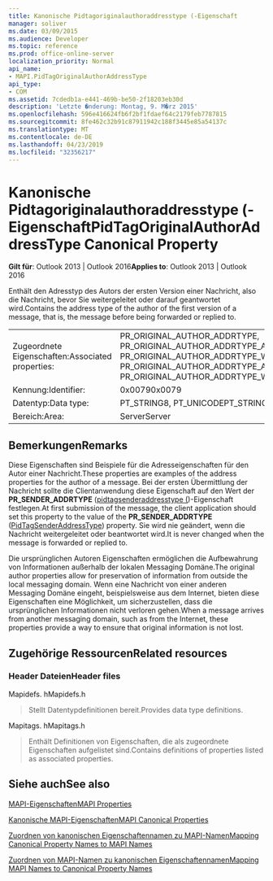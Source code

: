```yaml
---
title: Kanonische Pidtagoriginalauthoraddresstype (-Eigenschaft
manager: soliver
ms.date: 03/09/2015
ms.audience: Developer
ms.topic: reference
ms.prod: office-online-server
localization_priority: Normal
api_name:
- MAPI.PidTagOriginalAuthorAddressType
api_type:
- COM
ms.assetid: 7cdedb1a-e441-469b-be50-2f18203eb30d
description: 'Letzte �nderung: Montag, 9. M�rz 2015'
ms.openlocfilehash: 596e416624fb6f2bf1fdaef64c2179feb7787815
ms.sourcegitcommit: 8fe462c32b91c87911942c188f3445e85a54137c
ms.translationtype: MT
ms.contentlocale: de-DE
ms.lasthandoff: 04/23/2019
ms.locfileid: "32356217"
---
```

# <a name="pidtagoriginalauthoraddresstype-canonical-property"></a><span data-ttu-id="f5fb8-103">Kanonische Pidtagoriginalauthoraddresstype (-Eigenschaft</span><span class="sxs-lookup"><span data-stu-id="f5fb8-103">PidTagOriginalAuthorAddressType Canonical Property</span></span>

  
  
<span data-ttu-id="f5fb8-104">**Gilt für**: Outlook 2013 | Outlook 2016</span><span class="sxs-lookup"><span data-stu-id="f5fb8-104">**Applies to**: Outlook 2013 | Outlook 2016</span></span> 
  
<span data-ttu-id="f5fb8-105">Enthält den Adresstyp des Autors der ersten Version einer Nachricht, also die Nachricht, bevor Sie weitergeleitet oder darauf geantwortet wird.</span><span class="sxs-lookup"><span data-stu-id="f5fb8-105">Contains the address type of the author of the first version of a message, that is, the message before being forwarded or replied to.</span></span>
  
|||
|:-----|:-----|
|<span data-ttu-id="f5fb8-106">Zugeordnete Eigenschaften:</span><span class="sxs-lookup"><span data-stu-id="f5fb8-106">Associated properties:</span></span>  <br/> |<span data-ttu-id="f5fb8-107">PR_ORIGINAL_AUTHOR_ADDRTYPE, PR_ORIGINAL_AUTHOR_ADDRTYPE_A, PR_ORIGINAL_AUTHOR_ADDRTYPE_W</span><span class="sxs-lookup"><span data-stu-id="f5fb8-107">PR_ORIGINAL_AUTHOR_ADDRTYPE, PR_ORIGINAL_AUTHOR_ADDRTYPE_A, PR_ORIGINAL_AUTHOR_ADDRTYPE_W</span></span>  <br/> |
|<span data-ttu-id="f5fb8-108">Kennung:</span><span class="sxs-lookup"><span data-stu-id="f5fb8-108">Identifier:</span></span>  <br/> |<span data-ttu-id="f5fb8-109">0x0079</span><span class="sxs-lookup"><span data-stu-id="f5fb8-109">0x0079</span></span>  <br/> |
|<span data-ttu-id="f5fb8-110">Datentyp:</span><span class="sxs-lookup"><span data-stu-id="f5fb8-110">Data type:</span></span>  <br/> |<span data-ttu-id="f5fb8-111">PT_STRING8, PT_UNICODE</span><span class="sxs-lookup"><span data-stu-id="f5fb8-111">PT_STRING8, PT_UNICODE</span></span>  <br/> |
|<span data-ttu-id="f5fb8-112">Bereich:</span><span class="sxs-lookup"><span data-stu-id="f5fb8-112">Area:</span></span>  <br/> |<span data-ttu-id="f5fb8-113">Server</span><span class="sxs-lookup"><span data-stu-id="f5fb8-113">Server</span></span>  <br/> |
   
## <a name="remarks"></a><span data-ttu-id="f5fb8-114">Bemerkungen</span><span class="sxs-lookup"><span data-stu-id="f5fb8-114">Remarks</span></span>

<span data-ttu-id="f5fb8-115">Diese Eigenschaften sind Beispiele für die Adresseigenschaften für den Autor einer Nachricht.</span><span class="sxs-lookup"><span data-stu-id="f5fb8-115">These properties are examples of the address properties for the author of a message.</span></span> <span data-ttu-id="f5fb8-116">Bei der ersten Übermittlung der Nachricht sollte die Clientanwendung diese Eigenschaft auf den Wert der **PR_SENDER_ADDRTYPE** ([pidtagsenderaddresstype (](pidtagsenderaddresstype-canonical-property.md))-Eigenschaft festlegen.</span><span class="sxs-lookup"><span data-stu-id="f5fb8-116">At first submission of the message, the client application should set this property to the value of the **PR_SENDER_ADDRTYPE** ([PidTagSenderAddressType](pidtagsenderaddresstype-canonical-property.md)) property.</span></span> <span data-ttu-id="f5fb8-117">Sie wird nie geändert, wenn die Nachricht weitergeleitet oder beantwortet wird.</span><span class="sxs-lookup"><span data-stu-id="f5fb8-117">It is never changed when the message is forwarded or replied to.</span></span>
  
<span data-ttu-id="f5fb8-118">Die ursprünglichen Autoren Eigenschaften ermöglichen die Aufbewahrung von Informationen außerhalb der lokalen Messaging Domäne.</span><span class="sxs-lookup"><span data-stu-id="f5fb8-118">The original author properties allow for preservation of information from outside the local messaging domain.</span></span> <span data-ttu-id="f5fb8-119">Wenn eine Nachricht von einer anderen Messaging Domäne eingeht, beispielsweise aus dem Internet, bieten diese Eigenschaften eine Möglichkeit, um sicherzustellen, dass die ursprünglichen Informationen nicht verloren gehen.</span><span class="sxs-lookup"><span data-stu-id="f5fb8-119">When a message arrives from another messaging domain, such as from the Internet, these properties provide a way to ensure that original information is not lost.</span></span>
  
## <a name="related-resources"></a><span data-ttu-id="f5fb8-120">Zugehörige Ressourcen</span><span class="sxs-lookup"><span data-stu-id="f5fb8-120">Related resources</span></span>

### <a name="header-files"></a><span data-ttu-id="f5fb8-121">Header Dateien</span><span class="sxs-lookup"><span data-stu-id="f5fb8-121">Header files</span></span>

<span data-ttu-id="f5fb8-122">Mapidefs. h</span><span class="sxs-lookup"><span data-stu-id="f5fb8-122">Mapidefs.h</span></span>
  
> <span data-ttu-id="f5fb8-123">Stellt Datentypdefinitionen bereit.</span><span class="sxs-lookup"><span data-stu-id="f5fb8-123">Provides data type definitions.</span></span>
    
<span data-ttu-id="f5fb8-124">Mapitags. h</span><span class="sxs-lookup"><span data-stu-id="f5fb8-124">Mapitags.h</span></span>
  
> <span data-ttu-id="f5fb8-125">Enthält Definitionen von Eigenschaften, die als zugeordnete Eigenschaften aufgelistet sind.</span><span class="sxs-lookup"><span data-stu-id="f5fb8-125">Contains definitions of properties listed as associated properties.</span></span>
    
## <a name="see-also"></a><span data-ttu-id="f5fb8-126">Siehe auch</span><span class="sxs-lookup"><span data-stu-id="f5fb8-126">See also</span></span>



[<span data-ttu-id="f5fb8-127">MAPI-Eigenschaften</span><span class="sxs-lookup"><span data-stu-id="f5fb8-127">MAPI Properties</span></span>](mapi-properties.md)
  
[<span data-ttu-id="f5fb8-128">Kanonische MAPI-Eigenschaften</span><span class="sxs-lookup"><span data-stu-id="f5fb8-128">MAPI Canonical Properties</span></span>](mapi-canonical-properties.md)
  
[<span data-ttu-id="f5fb8-129">Zuordnen von kanonischen Eigenschaftennamen zu MAPI-Namen</span><span class="sxs-lookup"><span data-stu-id="f5fb8-129">Mapping Canonical Property Names to MAPI Names</span></span>](mapping-canonical-property-names-to-mapi-names.md)
  
[<span data-ttu-id="f5fb8-130">Zuordnen von MAPI-Namen zu kanonischen Eigenschaftennamen</span><span class="sxs-lookup"><span data-stu-id="f5fb8-130">Mapping MAPI Names to Canonical Property Names</span></span>](mapping-mapi-names-to-canonical-property-names.md)

